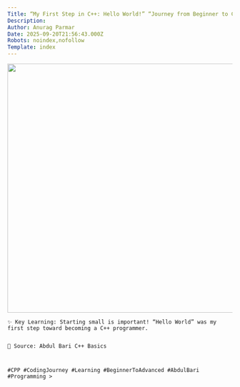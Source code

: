 ```yaml
---
Title: “My First Step in C++: Hello World!” “Journey from Beginner to C++ Programmer: My First Code”
Description: 
Author: Anurag Parmar 
Date: 2025-09-20T21:56:43.000Z
Robots: noindex,nofollow
Template: index
---
```

<p><a href="https://media2.dev.to/dynamic/image/width=800%2Cheight=%2Cfit=scale-down%2Cgravity=auto%2Cformat=auto/https%3A%2F%2Fdev-to-uploads.s3.amazonaws.com%2Fuploads%2Farticles%2F06og332ffpwq1gacghrf.png" class="article-body-image-wrapper"><img src="https://media2.dev.to/dynamic/image/width=800%2Cheight=%2Cfit=scale-down%2Cgravity=auto%2Cformat=auto/https%3A%2F%2Fdev-to-uploads.s3.amazonaws.com%2Fuploads%2Farticles%2F06og332ffpwq1gacghrf.png" alt=" " width="664" height="558"></a><br>
</p>

<div class="highlight js-code-highlight">
<pre class="highlight plaintext"><code>✨ Key Learning: Starting small is important! “Hello World” was my first step toward becoming a C++ programmer.

📌 Source: Abdul Bari C++ Basics

#CPP #CodingJourney #Learning #BeginnerToAdvanced #AbdulBari #Programming
&gt; 
</code></pre>

</div>



